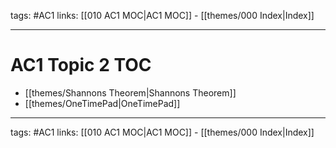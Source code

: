 tags: #AC1
links:  [[010 AC1 MOC|AC1 MOC]] - [[themes/000 Index|Index]]

---
# AC1 Topic 2 TOC

- [[themes/Shannons Theorem|Shannons Theorem]]
- [[themes/OneTimePad|OneTimePad]]

---
tags: #AC1
links:  [[010 AC1 MOC|AC1 MOC]] - [[themes/000 Index|Index]]